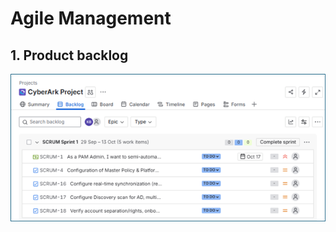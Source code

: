 # Agile Management 

## 1. Product backlog

![image_alt](https://github.com/Kristina-1991/CyberArk-Implementation-Portfolio/blob/43d1c0e2f1f0ca3168e06c687b6cc2c8ef58c87a/00_Support-documents/diagrams/Backlog%20produ%201.png?raw=true)
